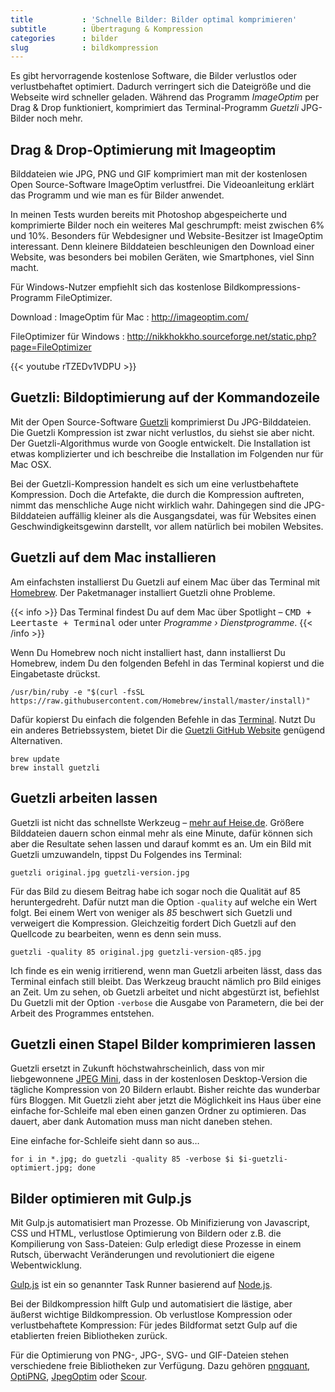 ```yaml
---
title           : 'Schnelle Bilder: Bilder optimal komprimieren'
subtitle        : Übertragung & Kompression
categories      : bilder
slug            : bildkompression
---
```

Es gibt hervorragende kostenlose Software, die Bilder verlustlos oder verlustbehaftet optimiert. Dadurch verringert sich die Dateigröße und die Webseite wird schneller geladen. Während das Programm _ImageOptim_ per Drag & Drop funktioniert, komprimiert das Terminal-Programm _Guetzli_ JPG-Bilder noch mehr.
<!-- readmore -->

## Drag & Drop-Optimierung mit Imageoptim

Bilddateien wie JPG, PNG und GIF komprimiert man mit der kostenlosen Open Source-Software ImageOptim verlustfrei. Die Videoanleitung erklärt das Programm und wie man es für Bilder anwendet.

In meinen Tests wurden bereits mit Photoshop abgespeicherte und komprimierte Bilder noch ein weiteres Mal geschrumpft: meist zwischen 6% und 10%. Besonders für Webdesigner und Website-Besitzer ist ImageOptim interessant. Denn kleinere Bilddateien beschleunigen den Download einer Website, was besonders bei mobilen Geräten, wie Smartphones, viel Sinn macht.

Für Windows-Nutzer empfiehlt sich das kostenlose Bildkompressions-Programm FileOptimizer.

Download
:   ImageOptim für Mac
:   http://imageoptim.com/

FileOptimizer für Windows
:   http://nikkhokkho.sourceforge.net/static.php?page=FileOptimizer

{{< youtube rTZEDv1VDPU >}}

## Guetzli: Bildoptimierung auf der Kommandozeile

Mit der Open Source-Software [Guetzli](https://github.com/google/guetzli) komprimierst Du JPG-Bilddateien. Die Guetzli Kompression ist zwar nicht verlustlos, du siehst sie aber nicht. Der Guetzli-Algorithmus wurde von Google entwickelt. Die Installation ist etwas komplizierter und ich beschreibe die Installation im Folgenden nur für Mac OSX.

Bei der Guetzli-Kompression handelt es sich um eine verlustbehaftete Kompression. Doch die Artefakte, die durch die Kompression auftreten, nimmt das menschliche Auge nicht wirklich wahr. Dahingegen sind die JPG-Bilddateien auffällig kleiner als die Ausgangsdatei, was für Websites einen Geschwindigkeitsgewinn darstellt, vor allem natürlich bei mobilen Websites.

## Guetzli auf dem Mac installieren

Am einfachsten installierst Du Guetzli auf einem Mac über das Terminal mit [Homebrew](https://brew.sh). Der Paketmanager installiert Guetzli ohne Probleme.

{{< info >}}
Das Terminal findest Du auf dem Mac über Spotlight – <kbd>CMD + Leertaste + Terminal</kbd> oder unter _Programme › Dienstprogramme_.
{{< /info >}}

Wenn Du Homebrew noch nicht installiert hast, dann installierst Du Homebrew, indem Du den folgenden Befehl in das Terminal kopierst und die Eingabetaste drückst.

~~~
/usr/bin/ruby -e "$(curl -fsSL https://raw.githubusercontent.com/Homebrew/install/master/install)"
~~~

Dafür kopierst Du einfach die folgenden Befehle in das [Terminal](http://terminal.phlow.de). Nutzt Du ein anderes Betriebssystem, bietet Dir die [Guetzli GitHub Website](https://github.com/google/guetzli) genügend Alternativen.

~~~
brew update
brew install guetzli
~~~

## Guetzli arbeiten lassen

Guetzli ist nicht das schnellste Werkzeug – [mehr auf Heise.de](https://m.heise.de/newsticker/meldung/Googles-Guetzli-Encoder-schrumpft-JPEG-Bilder-um-ein-Drittel-3657823.html). Größere Bilddateien dauern schon einmal mehr als eine Minute, dafür können sich aber die Resultate sehen lassen und darauf kommt es an. Um ein Bild mit Guetzli umzuwandeln, tippst Du Folgendes ins Terminal:

~~~
guetzli original.jpg guetzli-version.jpg
~~~

Für das Bild zu diesem Beitrag habe ich sogar noch die Qualität auf 85 heruntergedreht. Dafür nutzt man die Option `-quality` auf welche ein Wert folgt. Bei einem Wert von weniger als _85_ beschwert sich Guetzli und verweigert die Kompression. Gleichzeitig fordert Dich Guetzli auf den Quellcode zu bearbeiten, wenn es denn sein muss.

~~~
guetzli -quality 85 original.jpg guetzli-version-q85.jpg
~~~

Ich finde es ein wenig irritierend, wenn man Guetzli arbeiten lässt, dass das Terminal einfach still bleibt. Das Werkzeug braucht nämlich pro Bild einiges an Zeit. Um zu sehen, ob Guetzli arbeitet und nicht abgestürzt ist, befiehlst Du Guetzli mit der Option `-verbose` die Ausgabe von Parametern, die bei der Arbeit des Programmes entstehen.

## Guetzli einen Stapel Bilder komprimieren lassen

Guetzli ersetzt in Zukunft höchstwahrscheinlich, dass von mir liebgewonnene [JPEG Mini](https://www.youtube.com/watch?v=ShLLqbASxwk), dass in der kostenlosen Desktop-Version die tägliche Kompression von 20 Bildern erlaubt. Bisher reichte das wunderbar fürs Bloggen. Mit Guetzli zieht aber jetzt die Möglichkeit ins Haus über eine einfache for-Schleife mal eben einen ganzen Ordner zu optimieren. Das dauert, aber dank Automation muss man nicht daneben stehen.

Eine einfache for-Schleife sieht dann so aus…

~~~
for i in *.jpg; do guetzli -quality 85 -verbose $i $i-guetzli-optimiert.jpg; done
~~~

## Bilder optimieren mit Gulp.js

Mit Gulp.js automatisiert man Prozesse. Ob Minifizierung von Javascript, CSS und HTML, verlustlose Optimierung von Bildern oder z.B. die Kompilierung von Sass-Dateien: Gulp erledigt diese Prozesse in einem Rutsch, überwacht Veränderungen und revolutioniert die eigene Webentwicklung.

[Gulp.js](http://gulpjs.com/) ist ein so genannter Task Runner basierend auf [Node.js](https://nodejs.org/de/).

Bei der Bildkompression hilft Gulp und automatisiert die lästige, aber äußerst wichtige Bildkompression. Ob verlustlose Kompression oder verlustbehaftete Kompression: Für jedes Bildformat setzt Gulp auf die etablierten freien Bibliotheken zurück.

Für die Optimierung von PNG-, JPG-, SVG- und GIF-Dateien stehen
verschiedene freie Bibliotheken zur Verfügung. Dazu gehören [pngquant], [OptiPNG], [JpegOptim] oder [Scour].

  [pngquant]: http://pngquant.org/
  [OptiPNG]: http://optipng.sourceforge.net/
  [JpegOptim]: https://github.com/tjko/jpegoptim
  [Scour]: http://www.codedread.com/scour/
